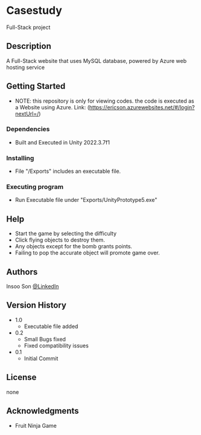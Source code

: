 # Casestudy

Full-Stack project

## Description

A Full-Stack website that uses MySQL database, powered by Azure web hosting service

## Getting Started
* NOTE: this repository is only for viewing codes.
        the code is executed as a Website using Azure.
  Link: (https://ericson.azurewebsites.net/#/login?nextUrl=/)
  
### Dependencies
* Built and Executed in Unity 2022.3.7f1
### Installing

* File "/Exports" includes an executable file.

### Executing program

* Run Executable file under "Exports/UnityPrototype5.exe"

## Help

* Start the game by selecting the difficulty
* Click flying objects to destroy them.
* Any objects except for the bomb grants points.
* Failing to pop the accurate object will promote game over.

## Authors

Insoo Son [@LinkedIn]()

## Version History
* 1.0
    * Executable file added
* 0.2
    * Small Bugs fixed
    * Fixed compatibility issues
* 0.1
    * Initial Commit

## License

none

## Acknowledgments
* Fruit Ninja Game
